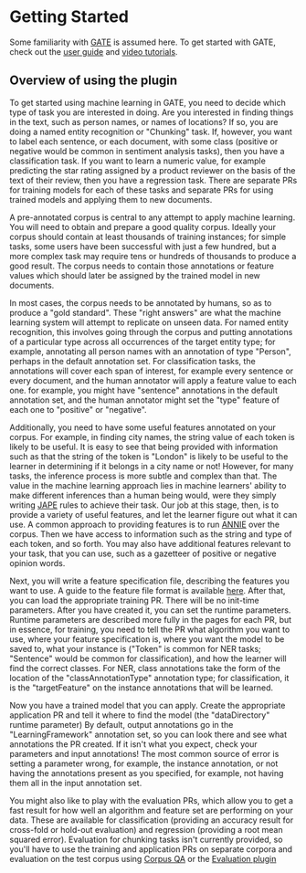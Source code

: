 # Getting Started

Some familiarity with [GATE](http://gate.ac.uk) is assumed here. To get started with GATE, check out the [user guide](https://gate.ac.uk/userguide/) and [video tutorials](https://gate.ac.uk/demos/developer-videos/).


## Overview of using the plugin

To get started using machine learning in GATE, you need to decide which type of task you are interested in doing. Are you interested in finding things in the text, such as person names, or names of locations? If so, you are doing a named entity recognition or "Chunking" task. If, however, you want to label each sentence, or each document, with some class (positive or negative would be common in sentiment analysis tasks), then you have a classification task. If you want to learn a numeric value, for example predicting the star rating assigned by a product reviewer on the basis of the text of their review, then you have a regression task. There are separate PRs for training models for each of these tasks and separate PRs for using trained models and applying them to new documents.

A pre-annotated corpus is central to any attempt to apply machine learning. You will need to obtain and prepare a good quality corpus. Ideally your corpus should contain at least thousands of training instances; for simple tasks, some users have been successful with just a few hundred, but a more complex task may require tens or hundreds of thousands to produce a good result. The corpus needs to contain those annotations or feature values which should later be assigned by the trained model in new documents.

In most cases, the corpus needs to be annotated by humans, so as to produce a "gold standard". These "right answers" are what the machine learning system will attempt to replicate on unseen data. For named entity recognition, this involves going through the corpus and putting annotations of a particular type across all occurrences of the target entity type; for example, annotating all person names with an annotation of type "Person", perhaps in the default annotation set. For classification tasks, the annotations will cover each span of interest, for example every sentence or every document, and the human annotator will apply a feature value to each one. for example, you might have "sentence" annotations in the default annotation set, and the human annotator might set the "type" feature of each one to "positive" or "negative".

Additionally, you need to have some useful features annotated on your corpus. For example, in finding city names, the string value of each token is likely to be useful. It is easy to see that being provided with information such as that the string of the token is "London" is likely to be useful to the learner in determining if it belongs in a city name or not! However, for many tasks, the inference process is more subtle and complex than that. The value in the machine learning approach lies in machine learners' ability to make different inferences than a human being would, were they simply writing [JAPE](https://gate.ac.uk/userguide/chap:jape) rules to achieve their task. Our job at this stage, then, is to provide a variety of useful features, and let the learner figure out what it can use. A common approach to providing features is to run [ANNIE](https://gate.ac.uk/userguide/chap:annie) over the corpus. Then we have access to information such as the string and type of each token, and so forth. You may also have additional features relevant to your task, that you can use, such as a gazetteer of positive or negative opinion words.

Next, you will write a feature specification file, describing the features you want to use. A guide to the feature file format is available [here](FeatureSpecification). After that, you can load the appropriate training PR. There will be no init-time parameters. After you have created it, you can set the runtime parameters. Runtime parameters are described more fully in the pages for each PR, but in essence, for training, you need to tell the PR what algorithm you want to use, where your feature specification is, where you want the model to be saved to, what your instance is ("Token" is common for NER tasks; "Sentence" would be common for classification), and how the learner will find the correct classes. For NER, class annotations take the form of the location of the "classAnnotationType" annotation type; for classification, it is the "targetFeature" on the instance annotations that will be learned.

Now you have a trained model that you can apply. Create the appropriate application PR and tell it where to find the model (the "dataDirectory" runtime parameter) By default, output annotations go in the "LearningFramework" annotation set, so you can look there and see what annotations the PR created. If it isn't what you expect, check your parameters and input annotations! The most common source of error is setting a parameter wrong, for example, the instance annotation, or not having the annotations present as you specified, for example, not having them all in the input annotation set.

You might also like to play with the evaluation PRs, which allow you to get a fast result for how well an algorithm and feature set are performing on your data. These are available for classification (providing an accuracy result for cross-fold or hold-out evaluation) and regression (providing a root mean squared error). Evaluation for chunking tasks isn't currently provided, so you'll have to use the training and application PRs on separate corpora and evaluation on the test corpus using [Corpus QA](https://gate.ac.uk/userguide/sec:eval:corpusqualityassurance) or the [Evaluation plugin](https://github.com/johann-petrak/gateplugin-Evaluation)
